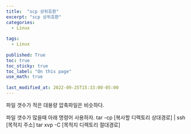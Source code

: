 ```yaml
---
title:  "scp 상위호환"
excerpt: "scp 상위호환"
categories:
  - Linux
  
tags:
  - Linux
 
published: True
toc: true
toc_sticky: true
toc_label: "On this page"
use_math: true
    
last_modified_at: 2022-09-25T15:33:00-05:00
---
```


파일 갯수가 적은 대용량 압축파일은 비슷하다. 

파일 갯수가 많을때 아래 명령어 사용하자.
tar -cp [복사할 디렉토리 상대경로] | ssh [목적지 주소] tar xvp -C [목적지 디렉토리 절대경로]